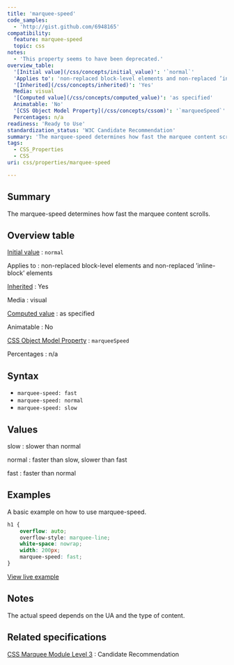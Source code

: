 ```yaml
---
title: 'marquee-speed'
code_samples:
  - 'http://gist.github.com/6948165'
compatibility:
  feature: marquee-speed
  topic: css
notes:
  - 'This property seems to have been deprecated.'
overview_table:
  '[Initial value](/css/concepts/initial_value)': '`normal`'
  'Applies to': 'non-replaced block-level elements and non-replaced ’inline-block’ elements'
  '[Inherited](/css/concepts/inherited)': 'Yes'
  Media: visual
  '[Computed value](/css/concepts/computed_value)': 'as specified'
  Animatable: 'No'
  '[CSS Object Model Property](/css/concepts/cssom)': '`marqueeSpeed`'
  Percentages: n/a
readiness: 'Ready to Use'
standardization_status: 'W3C Candidate Recommendation'
summary: 'The marquee-speed determines how fast the marquee content scrolls.'
tags:
  - CSS_Properties
  - CSS
uri: css/properties/marquee-speed

---
```

## Summary

The marquee-speed determines how fast the marquee content scrolls.

## Overview table

[Initial value](/css/concepts/initial_value)
:   `normal`

Applies to
:   non-replaced block-level elements and non-replaced ’inline-block’ elements

[Inherited](/css/concepts/inherited)
:   Yes

Media
:   visual

[Computed value](/css/concepts/computed_value)
:   as specified

Animatable
:   No

[CSS Object Model Property](/css/concepts/cssom)
:   `marqueeSpeed`

Percentages
:   n/a

## Syntax

-   `marquee-speed: fast`
-   `marquee-speed: normal`
-   `marquee-speed: slow`

## Values

slow
:   slower than normal

normal
:   faster than slow, slower than fast

fast
:   faster than normal

## Examples

A basic example on how to use marquee-speed.

``` css
h1 {
    overflow: auto;
    overflow-style: marquee-line;
    white-space: nowrap;
    width: 200px;
    marquee-speed: fast;
}
```

[View live example](http://gist.github.com/6948165)

## Notes

The actual speed depends on the UA and the type of content.

## Related specifications

[CSS Marquee Module Level 3](http://www.w3.org/TR/css3-marquee/#marquee-speed)
:   Candidate Recommendation

